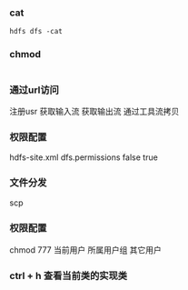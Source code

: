 ### cat
```jshelllanguage
hdfs dfs -cat 
```
### chmod
```jshelllanguage

```

### 通过url访问
注册usr
获取输入流
获取输出流
通过工具流拷贝

### 权限配置
hdfs-site.xml
dfs.permissions
false true

### 文件分发
scp 


### 权限配置
chmod 777
当前用户 所属用户组 其它用户

### ctrl + h 查看当前类的实现类
